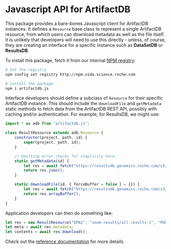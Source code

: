 # Javascript API for ArtifactDB

This package provides a bare-bones Javascript client for ArtifactDB instances.
It defines a `Resource` base class to represent a single ArtifactDB resource, from which users can download metadata as well as the file itself.
It is unlikely that developers will need to use this directly - unless, of course, they are creating an interface for a specific instance such as **DataSetDB** or **ResultsDB**.

To install this package, fetch it from our internal [NPM registry](http://npm.vida.science.roche.com):

```sh
# Set the registry
npm config set registry http://npm.vida.science.roche.com

# install the package
npm i artifactdb.js
```

Interface developers should define a subclass of `Resource` for their specific ArtifactDB instance.
This should include the `downloadFile` and `getMetadata` static methods to fetch data from the ArtifactDB REST API, possibly with caching and/or authentication.
For example, for ResultsDB, we might use:

```js
import * as adb from "artifactdb.js";

class ResultResource extends adb.Resource {
    constructor(project, path, id) {
        super(project, path, id);
    }

    // Omitting error checks for simplicity here.
    static getMetadata(id) {
        let res = await fetch("https://resultsdb.genomics.roche.com/v3/" + encodeURIComponent(id) + "/metadata");
        return res.json(); 
    }

    static downloadFile(id, { forceBuffer = false } = {}) {
        let res = await fetch("https://resultsdb.genomics.roche.com/v3/" + encodeURIComponent(id));
        return res.arrayBuffer(); 
    }
}
```

Application developers can then do something like:

```js
let res = new ResultResource("GPA2", "voom-results/all.results-1", "PUBLISHED-5");
let meta = await res.metadata;
let contents = await res.download();
```

Check out the [reference documentation](https://vida.pages.roche.com/artifactdb.js) for more details.
